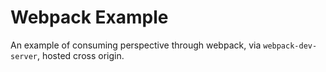 # Webpack Example

An example of consuming perspective through webpack, via `webpack-dev-server`, 
hosted cross origin.